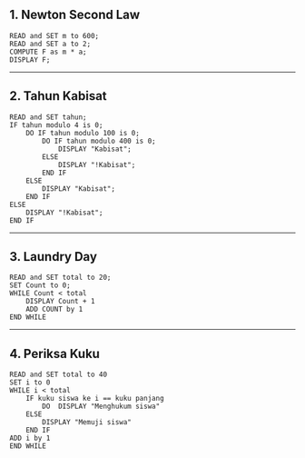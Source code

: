 ## 1. Newton Second Law

    READ and SET m to 600;
    READ and SET a to 2;
    COMPUTE F as m * a;
    DISPLAY F;

------------------------------------------------------------------------------

## 2. Tahun Kabisat

    READ and SET tahun;
    IF tahun modulo 4 is 0;
        DO IF tahun modulo 100 is 0;
            DO IF tahun modulo 400 is 0;
                DISPLAY "Kabisat";
            ELSE 
                DISPLAY "!Kabisat";
            END IF
        ELSE 
            DISPLAY "Kabisat";
        END IF
    ELSE 
        DISPLAY "!Kabisat";
    END IF

------------------------------------------------------------------------------

## 3. Laundry Day

    READ and SET total to 20;
    SET Count to 0;
    WHILE Count < total
        DISPLAY Count + 1
        ADD COUNT by 1
    END WHILE

------------------------------------------------------------------------------

## 4. Periksa Kuku

    READ and SET total to 40
    SET i to 0
    WHILE i < total
        IF kuku siswa ke i == kuku panjang
            DO  DISPLAY "Menghukum siswa"
        ELSE 
            DISPLAY "Memuji siswa"
        END IF
    ADD i by 1
    END WHILE
